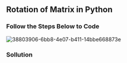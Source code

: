 ## Rotation of Matrix in Python
### Follow the Steps Below to Code
![38803906-6bb8-4e07-b411-14bbe668873e](https://user-images.githubusercontent.com/79012314/206992388-8ebb6c91-0f04-4b0f-91db-2cb14882c5a5.jpg)

### Sollution
